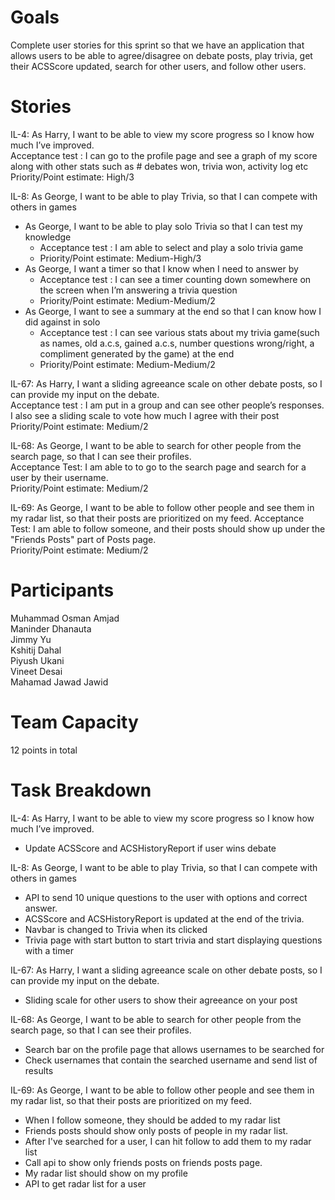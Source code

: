 # Goals
Complete user stories for this sprint so that we have an application that allows users to be able to agree/disagree on debate posts, play trivia, get their ACSScore updated, search for other users, and follow other users.

# Stories
IL-4: As Harry, I want to be able to view my score progress so I know how much I’ve improved.  
Acceptance test : I can go to the profile page and see a graph of my score along with other stats such as # debates won, trivia won, activity log etc  
Priority/Point estimate:  High/3

IL-8: As George, I want to be able to play Trivia, so that I can compete with others in games  
  * As George, I want to be able to play solo Trivia so that I can test my knowledge
    * Acceptance test : I am able to select and play a solo trivia game
    * Priority/Point estimate:  Medium-High/3
  * As George, I want a timer so that I know when I need to answer by
    * Acceptance test : I can see a timer counting down somewhere on the screen when I’m answering a trivia question
    * Priority/Point estimate:  Medium-Medium/2
  * As George, I want to see a summary at the end so that I can know how I did against in solo
    * Acceptance test : I can see various stats about my trivia game(such as names, old a.c.s, gained a.c.s, number questions wrong/right, a compliment generated by the game) at the end 
    * Priority/Point estimate:  Medium-Medium/2
    
IL-67: As Harry, I want a sliding agreeance scale on other debate posts, so I can provide my input on the debate.    
   Acceptance test : I am put in a group and can see other people’s responses. I also see a sliding scale to vote how much I agree with their post  
   Priority/Point estimate:  Medium/2   
 
IL-68: As George, I want to be able to search for other people from the search page, so that I can see their profiles.  
   Acceptance Test: I am able to to go to the search page and search for a user by their username.  
   Priority/Point estimate: Medium/2  

IL-69: As George, I want to be able to follow other people and see them in my radar list, so that their posts are prioritized on my feed. 
   Acceptance Test: I am able to follow someone, and their posts should show up under the "Friends Posts" part of Posts page.  
   Priority/Point estimate: Medium/2  

# Participants
Muhammad Osman Amjad  
Maninder Dhanauta  
Jimmy Yu  
Kshitij Dahal  
Piyush Ukani  
Vineet Desai  
Mahamad Jawad Jawid  

# Team Capacity
12 points in total

# Task Breakdown
IL-4: As Harry, I want to be able to view my score progress so I know how much I’ve improved.  
  * Update ACSScore and ACSHistoryReport if user wins debate

IL-8: As George, I want to be able to play Trivia, so that I can compete with others in games  
  * API to send 10 unique questions to the user with options and correct answer.
  * ACSScore and ACSHistoryReport is updated at the end of the trivia.
  * Navbar is changed to Trivia when its clicked
  * Trivia page with start button to start trivia and start displaying questions with a timer
    
IL-67: As Harry, I want a sliding agreeance scale on other debate posts, so I can provide my input on the debate.    
  * Sliding scale for other users to show their agreeance on your post 
  
IL-68: As George, I want to be able to search for other people from the search page, so that I can see their profiles.  
  * Search bar on the profile page that allows usernames to be searched for
  * Check usernames that contain the searched username and send list of results

IL-69: As George, I want to be able to follow other people and see them in my radar list, so that their posts are prioritized on my feed. 
  * When I follow someone, they should be added to my radar list
  * Friends posts should show only posts of people in my radar list.
  * After I've searched for a user, I can hit follow to add them to my radar list
  * Call api to show only friends posts on friends posts page.
  * My radar list should show on my profile
  * API to get radar list for a user
